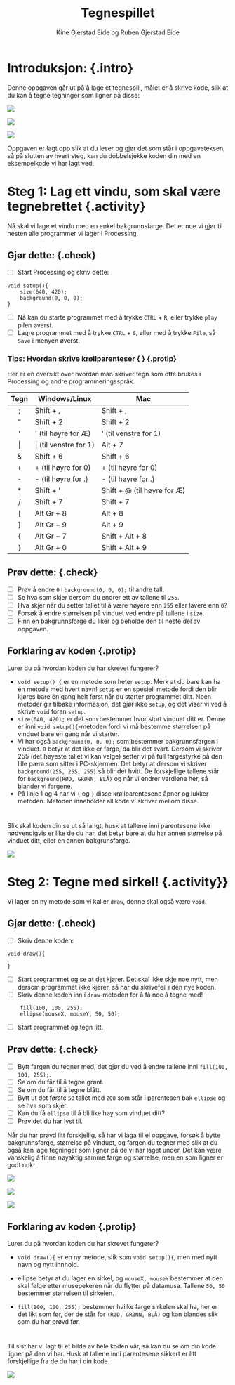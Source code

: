 ﻿---
title: Tegnespillet
level: 1
author: Kine Gjerstad Eide og Ruben Gjerstad Eide
language: nb
---

# Introduksjon: {.intro}

Denne oppgaven går ut på å lage et tegnespill, målet er å skrive kode, slik at du kan å tegne tegninger som ligner på disse:

![](Gulsol.png)

![](gronttre.png)

![](tofjes.png)

Oppgaven er lagt opp slik at du leser og gjør det som står i oppgaveteksen, så på slutten av hvert steg, kan du dobbelsjekke koden din med en eksempelkode vi har lagt ved.


# Steg 1: Lag ett vindu, som skal være tegnebrettet {.activity}

Nå skal vi lage et vindu med en enkel bakgrunnsfarge. Det er noe vi gjør til nesten alle programmer vi lager i Processing.

## Gjør dette: {.check}

- [ ] Start Processing og skriv dette:

```processing
void setup(){
	size(640, 420);
	background(0, 0, 0);
}
```
- [ ] Nå kan du starte programmet med å trykke `CTRL` + `R`, eller trykke `play` pilen øverst.
- [ ] Lagre programmet med å trykke `CTRL` + `S`, eller med å trykke `File`, så `Save` i menyen øverst.

### Tips: Hvordan skrive krøllparenteser { } {.protip}

Her er en oversikt over hvordan man skriver tegn som ofte brukes
i Processing og andre programmeringsspråk.

| Tegn | Windows/Linux          | Mac                         |
|:----:| ---------------------- | --------------------------- |
| ;    | Shift + ,              | Shift + ,                   |
| "    | Shift + 2              | Shift + 2                   |
| \'   | \' (til høyre for Æ)   | \' (til venstre for 1)      |
| \|   | \| (til venstre for 1) | Alt + 7                     |
| \&   | Shift + 6              | Shift + 6                   |
| +    | + (til høyre for 0)    | + (til høyre for 0)         |
| -    | - (til høyre for .)    | - (til høyre for .)         |
| *    | Shift + '              | Shift + @ (til høyre for Æ) |
| /    | Shift + 7              | Shift + 7                   |
| \[   | Alt Gr + 8             | Alt + 8                     |
| \]   | Alt Gr + 9             | Alt + 9                     |
| {    | Alt Gr + 7             | Shift + Alt + 8             |
| }    | Alt Gr + 0             | Shift + Alt + 9             |

## Prøv dette: {.check}

- [ ] Prøv å endre `0` i `background(0, 0, 0);` til andre tall.
- [ ] Se hva som skjer dersom du endrer ett av tallene til `255`.
- [ ] Hva skjer når du setter tallet til å være høyere enn `255` eller lavere enn `0`?
- [ ] Forsøk å endre størrelsen på vinduet ved endre på tallene i `size`.
- [ ] Finn en bakgrunnsfarge du liker og beholde den til neste del av oppgaven.

## Forklaring av koden {.protip}

Lurer du på hvordan koden du har skrevet fungerer?

-	`void setup() {` er en metode som heter `setup`. Merk at du bare kan ha én metode med hvert navn! `setup` er en spesiell metode fordi den blir kjøres bare én gang helt først når du starter programmet ditt. Noen metoder gir tilbake informasjon, det gjør ikke `setup`, og det viser vi ved å skrive `void` foran `setup`.
-	`size(640, 420);` er det som bestemmer hvor stort vinduet ditt er. Denne er inni `void setup(){`-metoden fordi vi må bestemme størrelsen på vinduet bare en gang når vi starter.
-	Vi har også `background(0, 0, 0);` som bestemmer bakgrunnsfargen i vinduet. `0` betyr at det ikke er farge, da blir det svart. Dersom vi skriver 255 (det høyeste tallet vi kan velge) setter vi på full fargestyrke på den lille pæra som sitter i PC-skjermen. Det betyr at dersom vi skriver `background(255, 255, 255)` så blir det hvitt. De forskjellige tallene står for `background(RØD, GRØNN, BLÅ)` og når vi endrer verdiene her, så blander vi fargene.
-	På linje 1 og 4 har vi `{` og `}` disse krøllparentesene åpner og lukker metoden. Metoden inneholder all kode vi skriver mellom disse.

#
Slik skal koden din se ut så langt, husk at tallene inni parentesene ikke nødvendigvis er like de du har, det betyr bare at du har annen størrelse på vinduet ditt, eller en annen bakgrunsfarge.

![](steg1.png)

# Steg 2: Tegne med sirkel! {.activity}}

Vi lager en ny metode som vi kaller `draw`, denne skal også være `void`.

## Gjør dette: {.check}
- [ ] Skriv denne koden:
```processing
void draw(){

}
```
- [ ] Start programmet og se at det kjører. Det skal ikke skje noe nytt, men dersom programmet ikke kjører, så har du skrivefeil i den nye koden.
- [ ] Skriv denne koden inn i `draw`-metoden for å få noe å tegne med!
```processing
	fill(100, 100, 255);
	ellipse(mouseX, mouseY, 50, 50);
```
- [ ] Start programmet og tegn litt.

## Prøv dette: {.check}
- [ ] Bytt fargen du tegner med, det gjør du ved å endre tallene inni `fill(100, 100, 255);`.
- [ ] Se om du får til å tegne grønt.
- [ ] Se om du får til å tegne blått.
- [ ] Bytt ut det første `50` tallet med `200` som står i parentesen bak `ellipse` og se hva som skjer.
- [ ] Kan du få `ellipse` til å bli like høy som vinduet ditt?
- [ ] Prøv det du har lyst til.

Når du har prøvd litt forskjellig, så har vi laga til ei oppgave, forsøk å bytte bakgrunnsfarge, størrelse på vinduet, og fargen du tegner med slik at du også kan lage tegninger som ligner på de vi har laget under. Det kan være vanskelig å finne nøyaktig samme farge og størrelse, men en som ligner er godt nok!

![](Gulsol.png)

![](gronttre.png)

![](tofjes.png)


## Forklaring av koden {.protip}

Lurer du på hvordan koden du har skrevet fungerer?

-	`void draw(){` er en ny metode, slik som `void setup(){`, men med nytt
	navn og nytt innhold.

-	ellipse betyr at du lager en sirkel, og `mouseX, mouseY` bestemmer at den skal følge
	etter musepekeren når du flytter på datamusa. Tallene `50, 50` bestemmer størrelsen
	til sirkelen.

-	`fill(100, 100, 255);` bestemmer hvilke farge sirkelen skal ha, her er det
	likt som før, der de står for `(RØD, GRØNN, BLÅ)` og kan blandes slik som du
	har prøvd før.

#
Til sist har vi lagt til et bilde av hele koden vår, så kan du se om din kode ligner på den vi har. Husk at tallene inni parentesene sikkert er litt forskjellige fra de du har i din kode.

![](helekoden.png)
